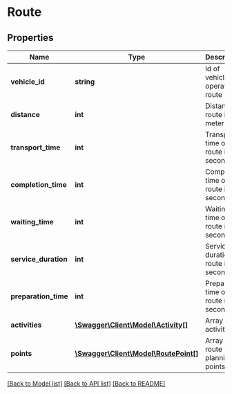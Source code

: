 # Route

## Properties
Name | Type | Description | Notes
------------ | ------------- | ------------- | -------------
**vehicle_id** | **string** | Id of vehicle that operates route | [optional] 
**distance** | **int** | Distance of route in meter | [optional] 
**transport_time** | **int** | Transport time of route in seconds | [optional] 
**completion_time** | **int** | Completion time of route in seconds | [optional] 
**waiting_time** | **int** | Waiting time of route in seconds | [optional] 
**service_duration** | **int** | Service duration of route in seconds | [optional] 
**preparation_time** | **int** | Preparation time of route in seconds | [optional] 
**activities** | [**\Swagger\Client\Model\Activity[]**](Activity.md) | Array of activities | [optional] 
**points** | [**\Swagger\Client\Model\RoutePoint[]**](RoutePoint.md) | Array of route planning points | [optional] 

[[Back to Model list]](../../README.md#documentation-for-models) [[Back to API list]](../../README.md#documentation-for-api-endpoints) [[Back to README]](../../README.md)

